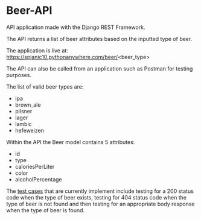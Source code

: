# Beer-API

API application made with the Django REST Framework. 

The API returns a list of beer attributes based on the inputted type of beer.

The application is live at: https://spjanic10.pythonanywhere.com/beer/<beer_type>

The API can also be called from an application such as Postman for testing purposes.

The list of valid beer types are:

- ipa
- brown_ale
- pilsner
- lager
- lambic
- hefeweizen

Within the API the Beer model contains 5 attributes:

- id
- type
- caloriesPerLiter
- color
- alcoholPercentage

The [test cases](https://github.com/spjanic10/Beer-API/tree/main/beer/tests) that are currently implement include testing for a 200 status code when the type of beer exists, testing for 404 status code when the type of beer is not found and then testing for an appropriate body response when the type of beer is found.
